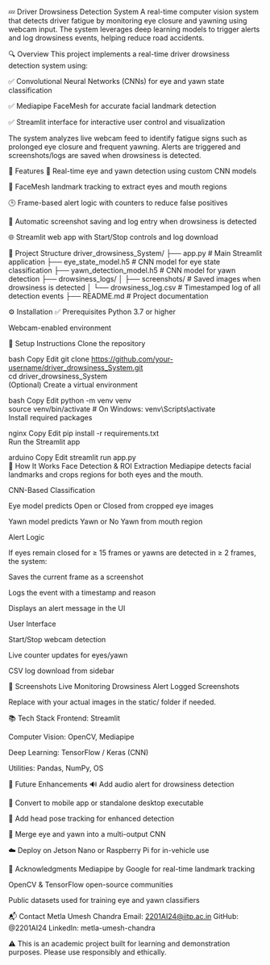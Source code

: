 💤 Driver Drowsiness Detection System
A real-time computer vision system that detects driver fatigue by monitoring eye closure and yawning using webcam input. The system leverages deep learning models to trigger alerts and log drowsiness events, helping reduce road accidents.

🔍 Overview
This project implements a real-time driver drowsiness detection system using:

✅ Convolutional Neural Networks (CNNs) for eye and yawn state classification

✅ Mediapipe FaceMesh for accurate facial landmark detection

✅ Streamlit interface for interactive user control and visualization

The system analyzes live webcam feed to identify fatigue signs such as prolonged eye closure and frequent yawning. Alerts are triggered and screenshots/logs are saved when drowsiness is detected.

📌 Features
🧠 Real-time eye and yawn detection using custom CNN models

🎯 FaceMesh landmark tracking to extract eyes and mouth regions

🕒 Frame-based alert logic with counters to reduce false positives

💾 Automatic screenshot saving and log entry when drowsiness is detected

🌐 Streamlit web app with Start/Stop controls and log download

📂 Project Structure
driver_drowsiness_System/
├── app.py # Main Streamlit application
├── eye_state_model.h5 # CNN model for eye state classification
├── yawn_detection_model.h5 # CNN model for yawn detection
├── drowsiness_logs/
│ ├── screenshots/ # Saved images when drowsiness is detected
│ └── drowsiness_log.csv # Timestamped log of all detection events
├── README.md # Project documentation

⚙️ Installation
✅ Prerequisites
Python 3.7 or higher

Webcam-enabled environment

🔧 Setup Instructions
Clone the repository

bash
Copy
Edit
git clone https://github.com/your-username/driver_drowsiness_System.git  
cd driver_drowsiness_System  
(Optional) Create a virtual environment

bash
Copy
Edit
python -m venv venv  
source venv/bin/activate   # On Windows: venv\Scripts\activate  
Install required packages

nginx
Copy
Edit
pip install -r requirements.txt  
Run the Streamlit app

arduino
Copy
Edit
streamlit run app.py  
🧠 How It Works
Face Detection & ROI Extraction
Mediapipe detects facial landmarks and crops regions for both eyes and the mouth.

CNN-Based Classification

Eye model predicts Open or Closed from cropped eye images

Yawn model predicts Yawn or No Yawn from mouth region

Alert Logic

If eyes remain closed for ≥ 15 frames or yawns are detected in ≥ 2 frames, the system:

Saves the current frame as a screenshot

Logs the event with a timestamp and reason

Displays an alert message in the UI

User Interface

Start/Stop webcam detection

Live counter updates for eyes/yawn

CSV log download from sidebar

📸 Screenshots
Live Monitoring	Drowsiness Alert	Logged Screenshots

Replace with your actual images in the static/ folder if needed.

📚 Tech Stack
Frontend: Streamlit

Computer Vision: OpenCV, Mediapipe

Deep Learning: TensorFlow / Keras (CNN)

Utilities: Pandas, NumPy, OS

🚀 Future Enhancements
🔊 Add audio alert for drowsiness detection

📱 Convert to mobile app or standalone desktop executable

🎥 Add head pose tracking for enhanced detection

🧠 Merge eye and yawn into a multi-output CNN

☁️ Deploy on Jetson Nano or Raspberry Pi for in-vehicle use

🙌 Acknowledgments
Mediapipe by Google for real-time landmark tracking

OpenCV & TensorFlow open-source communities

Public datasets used for training eye and yawn classifiers

📬 Contact
Metla Umesh Chandra
Email: 2201AI24@iitp.ac.in
GitHub: @2201AI24
LinkedIn: metla-umesh-chandra

⚠️ This is an academic project built for learning and demonstration purposes. Please use responsibly and ethically.
